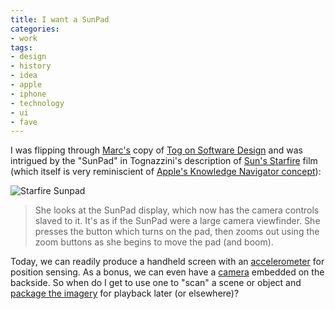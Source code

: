 ```yaml
---
title: I want a SunPad
categories:
- work
tags:
- design
- history
- idea
- apple
- iphone
- technology
- ui
- fave
---
```


I was flipping through [Marc's][1] copy of [Tog on Software Design][2] and was intrigued by the "SunPad" in Tognazzini's description of [Sun's Starfire][3] film (which itself is very reminiscient of [Apple's Knowledge Navigator concept][4]):

![Starfire Sunpad](2007-02-12-sunpad/starfire-sunpad.jpg)

   [1]: http://musingmarc.blogspot.com/
   [2]: http://www.amazon.com/exec/obidos/ASIN/0201489171/phobia-20
   [3]: http://www.asktog.com/starfire/
   [4]: http://www.digibarn.com/collections/movies/knowledge-navigator.html

> She looks at the SunPad display, which now has the camera controls slaved to it. It's as if the SunPad were a large camera viewfinder. She presses the button which turns on the pad, then zooms out using the zoom buttons as she begins to move the pad (and boom).

Today, we can readily produce a handheld screen with an [accelerometer][6] for position sensing.  As a bonus, we can even have a [camera][7] embedded on the backside.  So when do I get to use one to "scan" a scene or object and [package the imagery][8] for playback later (or elsewhere)?

   [6]: http://web.archive.org/web/20070813162601/http://www.alatto.com/blog/2007/01/iphone-overload-or-is-it-wii-killer-in.html
   [7]: http://web.archive.org/web/20070113104845/http://www.almanazir.com/almanazir/2007/01/what_about_the_.html
   [8]: http://developer.apple.com/documentation/QuickTime/InsideQT_QTVR/2Chap/chapter_3_section_3.html
